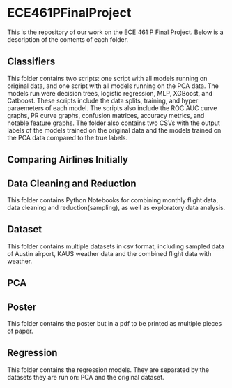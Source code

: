 # ECE461PFinalProject
This is the repository of our work on the ECE 461 P Final Project. Below is a description of the contents of each folder.

## Classifiers
This folder contains two scripts: one script with all models running on original data, and one script with all models running on the PCA data. The models run were decision trees, logistic regression, MLP, XGBoost, and Catboost. These scripts include the data splits, training, and hyper paraemeters of each model. The scripts also include the ROC AUC curve graphs, PR curve graphs, confusion matrices, accuracy metrics, and notable feature graphs. The folder also contains two CSVs with the output labels of the models trained on the original data and the models trained on the PCA data compared to the true labels.

## Comparing Airlines Initially

## Data Cleaning and Reduction
This folder contains Python Notebooks for combining monthly flight data, data cleaning and reduction(sampling), as well as exploratory data analysis.

## Dataset
This folder contains multiple datasets in csv format, including sampled data of Austin airport, KAUS weather data and the combined flight data with weather.

## PCA

## Poster
This folder contains the poster but in a pdf to be printed as multiple pieces of paper.

## Regression
This folder contains the regression models. They are separated by the datasets they are run on: PCA and the original dataset.
